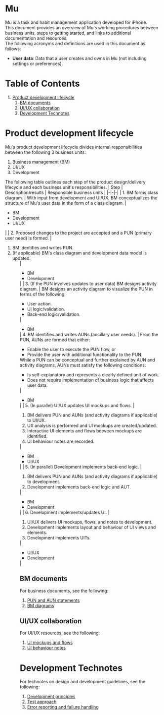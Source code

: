 # Mu
Mu is a task and habit management application developed for iPhone.  
This document provides an overview of Mu's working procedures between business units, steps to getting started, and links to additional documentation and resources.  
The following acronyms and definitions are used in this document as follows:  
* __User data__: Data that a user creates and owns in Mu (not including settings or preferences).

# Table of Contents
1. [Product development lifecycle](#product-development-lifecycle)
    1. [BM documents](#bm-documents)
    1. [UI/UX collaboration](#uiux-collaboration)
    1. [Development Technotes](#development-technotes)

# Product development lifecycle
Mu's product development lifecycle divides internal responsibilities between the following 3 business units:
1. Business management (BM)
1. UI/UX
1. Development

The following table outlines each step of the product design/delivery lifecycle and each business unit's responsibilities.
| Step | Description/results | Responsible business units |
|-|-|-|
| 1. BM forms class diagram. | With input from development and UI/UX, BM conceptualizes the structure of Mu's user data in the form of a class diagram. | <ul> <li/> BM <li/> Development <li/> UI/UX </ul> |
| 2. Proposed changes to the project are accepted and a PUN (primary user need) is formed. | <ol> <li/> BM identifies and writes PUN. <li/> (If applicable) BM's class diagram and development data model is updated. <ol/> | <ul> <li/> BM <li/> Development </ul> |
| 3. (If the PUN involves updates to user data) BM designs activity diagram. | BM designs an activity diagram to visualize the PUN in terms of the following: <ul> <li/> User action. <li/> UI logic/validation. <li/> Back-end logic/validation. </ul> | <ul> <li/> BM </ul>
| 4. BM identifies and writes AUNs (ancillary user needs). | From the PUN, AUNs are formed that either: <ul> <li/> Enable the user to execute the PUN flow, or <li/> Provide the user with additional functionality to the PUN. </ul> While a PUN can be conceptual and further explained by AUN and activity diagrams, AUNs must satisfy the following conditions: <ul> <li/> Is self-explanatory and represents a clearly defined unit of work. <li/> Does not require implementation of business logic that affects user data. </ul> | <ul> <li/> BM </ul> |
| 5. (In parallel) UI/UX updates UI mockups and flows. | <ol> <li/> BM delivers PUN and AUNs (and activity diagrams if applicable) to UI/UX. <li/> UX analysis is performed and UI mockups are created/updated. <li/> Interactive UI elements and flows between mockups are identified. <li/> UI behaviour notes are recorded. </ol> | <ul> <li/> BM <li/> UI/UX </ul> |
| 5. (In parallel) Development implements back-end logic. | <ol> <li/> BM delivers PUN and AUNs (and activity diagrams if applicable) to development. <li/> Development implements back-end logic and AUT. </ol> | <ul> <li> BM <li/> Development </ul> |
| 6. Development implements/updates UI. | <ol> <li/> UI/UX delivers UI mockups, flows, and notes to development. <li/> Development implements layout and behaviour of UI views and elements. <li/> Development implements UITs. </ol> | <ul> <li/> UI/UX <li/> Development </ul> |

## BM documents
For business documents, see the following:  
1. [PUN and AUN statements](./doc/BM/user-need-statements.md)
1. [BM diagrams](https://drive.google.com/drive/folders/1qk9_LARZoiEpTpNbNvMDjwYW_gfJQf29)

## UI/UX collaboration
For UI/UX resources, see the following:  
1. [UI mockups and flows](https://balsamiq.cloud/sqag6rb/pypv7pl/r8188)
1. [UI behaviour notes](./doc/UI-UX/user-need-notes.md)

# Development Technotes
For technotes on design and development guidelines, see the following:  
1. [Development principles](./doc/Development/development-principles.md)
1. [Test approach](./doc/Development/test-approach.md)
1. [Error reporting and failure handling](./doc/Development/error-reporting-and-handling.md)